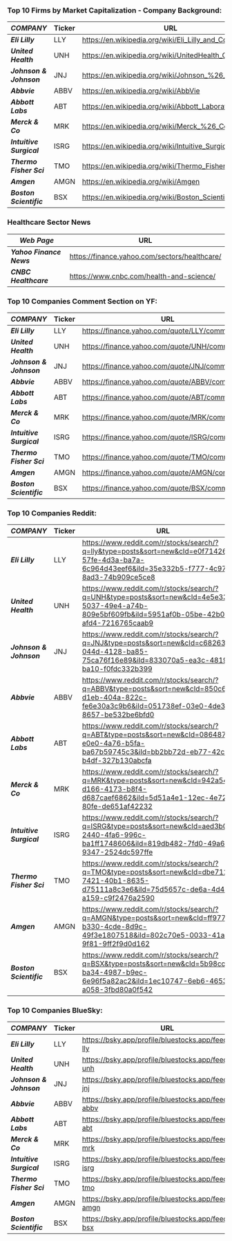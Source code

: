 ### Top 10 Firms by Market Capitalization - Company Background:

| ***COMPANY***             | Ticker | URL                                                       |
|---------------------------|--------|-----------------------------------------------------------|
| ***Eli Lilly***           | LLY    | <https://en.wikipedia.org/wiki/Eli_Lilly_and_Company>     |
| ***United Health***       | UNH    | <https://en.wikipedia.org/wiki/UnitedHealth_Group>        |
| ***Johnson & Johnson***   | JNJ    | <https://en.wikipedia.org/wiki/Johnson_%26_Johnson>       |
| ***Abbvie***              | ABBV   | <https://en.wikipedia.org/wiki/AbbVie>                    |
| ***Abbott Labs***         | ABT    | <https://en.wikipedia.org/wiki/Abbott_Laboratories>       |
| ***Merck & Co***          | MRK    | <https://en.wikipedia.org/wiki/Merck_%26_Co.>             |
| ***Intuitive Surgical***  | ISRG   | <https://en.wikipedia.org/wiki/Intuitive_Surgical>        |
| ***Thermo Fisher Sci***   | TMO    | <https://en.wikipedia.org/wiki/Thermo_Fisher_Scientific>  |
| ***Amgen***               | AMGN   | <https://en.wikipedia.org/wiki/Amgen>                     |
| ***Boston Scientific***   | BSX    | <https://en.wikipedia.org/wiki/Boston_Scientific>         |
 
  
### Healthcare Sector News

| ***Web Page***            | URL                                                       |
|---------------------------|-----------------------------------------------------------|
| ***Yahoo Finance News***  | <https://finance.yahoo.com/sectors/healthcare/>           |
| ***CNBC Healthcare***     | <https://www.cnbc.com/health-and-science/>                |


### Top 10 Companies Comment Section on YF:

| ***COMPANY***             | Ticker | URL                                                       |
|---------------------------|--------|-----------------------------------------------------------|
| ***Eli Lilly***           | LLY    | <https://finance.yahoo.com/quote/LLY/community/>          |
| ***United Health***       | UNH    | <https://finance.yahoo.com/quote/UNH/community/>          |
| ***Johnson & Johnson***   | JNJ    | <https://finance.yahoo.com/quote/JNJ/community/>          |
| ***Abbvie***              | ABBV   | <https://finance.yahoo.com/quote/ABBV/community/>         |
| ***Abbott Labs***         | ABT    | <https://finance.yahoo.com/quote/ABT/community/>          |
| ***Merck & Co***          | MRK    | <https://finance.yahoo.com/quote/MRK/community/>          |
| ***Intuitive Surgical***  | ISRG   | <https://finance.yahoo.com/quote/ISRG/community/>         |
| ***Thermo Fisher Sci***   | TMO    | <https://finance.yahoo.com/quote/TMO/community/>          |
| ***Amgen***               | AMGN   | <https://finance.yahoo.com/quote/AMGN/community/>         |
| ***Boston Scientific***   | BSX    | <https://finance.yahoo.com/quote/BSX/community/>          | 


### Top 10 Companies Reddit:

| ***COMPANY***             | Ticker | URL                                                                                                                                                            |
|---------------------------|--------|----------------------------------------------------------------------------------------------------------------------------------------------------------------|
| ***Eli Lilly***           | LLY    | <https://www.reddit.com/r/stocks/search/?q=lly&type=posts&sort=new&cId=e0f71426-57fe-4d3a-ba7a-6c964d43eef6&iId=35e332b5-f777-4c97-8ad3-74b909ce5ce8>          |
| ***United Health***       | UNH    | <https://www.reddit.com/r/stocks/search/?q=UNH&type=posts&sort=new&cId=4e5e3375-5037-49e4-a74b-809e5bf609fb&iId=5951af0b-05be-42b0-afd4-7216765caab9>          |
| ***Johnson & Johnson***   | JNJ    | <https://www.reddit.com/r/stocks/search/?q=JNJ&type=posts&sort=new&cId=c6826330-044d-4128-ba85-75ca76f16e89&iId=833070a5-ea3c-4819-ba10-f0fdc332b399>          |
| ***Abbvie***              | ABBV   | <https://www.reddit.com/r/stocks/search/?q=ABBV&type=posts&sort=new&cId=850c626d-d1eb-404a-822c-fe6e30a3c9b6&iId=051738ef-03e0-4de3-8657-be532be6bfd0>         |
| ***Abbott Labs***         | ABT    | <https://www.reddit.com/r/stocks/search/?q=ABT&type=posts&sort=new&cId=086487e4-e0e0-4a76-b5fa-ba67b59745c3&iId=bb2bb72d-eb77-42c5-b4df-327b130abcfa>          |
| ***Merck & Co***          | MRK    | <https://www.reddit.com/r/stocks/search/?q=MRK&type=posts&sort=new&cId=942a54d2-d166-4173-b8f4-d687caef6862&iId=5d51a4e1-12ec-4e72-80fe-de651af42232>          |
| ***Intuitive Surgical***  | ISRG   | <https://www.reddit.com/r/stocks/search/?q=ISRG&type=posts&sort=new&cId=aed3b00e-2440-4fa6-996c-ba1ff1748606&iId=819db482-7fd0-49a6-9347-2524dc597ffe>         |
| ***Thermo Fisher Sci***   | TMO    | <https://www.reddit.com/r/stocks/search/?q=TMO&type=posts&sort=new&cId=dbe71244-7421-40b1-8635-d75111a8c3e6&iId=75d5657c-de6a-4d48-a159-c9f2476a2590>          |
| ***Amgen***               | AMGN   | <https://www.reddit.com/r/stocks/search/?q=AMGN&type=posts&sort=new&cId=ff977559-b330-4cde-8d9c-49f3e1807518&iId=802c70e5-0033-41a8-9f81-9ff2f9d0d162>         |
| ***Boston Scientific***   | BSX    | <https://www.reddit.com/r/stocks/search/?q=BSX&type=posts&sort=new&cId=5b98cc13-ba34-4987-b9ec-6e96f5a82ac2&iId=1ec10747-6eb6-4653-a058-3fbd80a0f542>          | 


### Top 10 Companies BlueSky:

| ***COMPANY***             | Ticker | URL                                                               |
|---------------------------|--------|-------------------------------------------------------------------|
| ***Eli Lilly***           | LLY    | <https://bsky.app/profile/bluestocks.app/feed/stock-lly>          |
| ***United Health***       | UNH    | <https://bsky.app/profile/bluestocks.app/feed/stock-unh>          |
| ***Johnson & Johnson***   | JNJ    | <https://bsky.app/profile/bluestocks.app/feed/stock-jnj>          |
| ***Abbvie***              | ABBV   | <https://bsky.app/profile/bluestocks.app/feed/stock-abbv>         |
| ***Abbott Labs***         | ABT    | <https://bsky.app/profile/bluestocks.app/feed/stock-abt>          |
| ***Merck & Co***          | MRK    | <https://bsky.app/profile/bluestocks.app/feed/stock-mrk>          |
| ***Intuitive Surgical***  | ISRG   | <https://bsky.app/profile/bluestocks.app/feed/stock-isrg>         |
| ***Thermo Fisher Sci***   | TMO    | <https://bsky.app/profile/bluestocks.app/feed/stock-tmo>          |
| ***Amgen***               | AMGN   | <https://bsky.app/profile/bluestocks.app/feed/stock-amgn>         |
| ***Boston Scientific***   | BSX    | <https://bsky.app/profile/bluestocks.app/feed/stock-bsx>          | 



